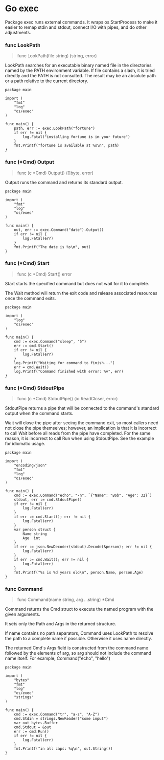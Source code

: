 # Go exec

Package exec runs external commands. It wraps os.StartProcess to make it easier to remap stdin and stdout, connect I/O with pipes, and do other adjustments.

### func LookPath

> func LookPath(file string) (string, error)

LookPath searches for an executable binary named file in the directories named by the PATH environment variable. If file contains a slash, it is tried directly and the PATH is not consulted. The result may be an absolute path or a path relative to the current directory.

```
package main

import (
	"fmt"
	"log"
	"os/exec"
)

func main() {
	path, err := exec.LookPath("fortune")
	if err != nil {
		log.Fatal("installing fortune is in your future")
	}
	fmt.Printf("fortune is available at %s\n", path)
}
```

### func (*Cmd) Output

> func (c *Cmd) Output() ([]byte, error)

Output runs the command and returns its standard output.

```
package main

import (
	"fmt"
	"log"
	"os/exec"
)

func main() {
	out, err := exec.Command("date").Output()
	if err != nil {
		log.Fatal(err)
	}
	fmt.Printf("The date is %s\n", out)
}
```

### func (*Cmd) Start

> func (c *Cmd) Start() error

Start starts the specified command but does not wait for it to complete.

The Wait method will return the exit code and release associated resources once the command exits.

```
package main

import (
	"log"
	"os/exec"
)

func main() {
	cmd := exec.Command("sleep", "5")
	err := cmd.Start()
	if err != nil {
		log.Fatal(err)
	}
	log.Printf("Waiting for command to finish...")
	err = cmd.Wait()
	log.Printf("Command finished with error: %v", err)
}
```

### func (*Cmd) StdoutPipe

> func (c *Cmd) StdoutPipe() (io.ReadCloser, error)

StdoutPipe returns a pipe that will be connected to the command's standard output when the command starts.

Wait will close the pipe after seeing the command exit, so most callers need not close the pipe themselves; however, an implication is that it is incorrect to call Wait before all reads from the pipe have completed. For the same reason, it is incorrect to call Run when using StdoutPipe. See the example for idiomatic usage.
```
package main

import (
	"encoding/json"
	"fmt"
	"log"
	"os/exec"
)

func main() {
	cmd := exec.Command("echo", "-n", `{"Name": "Bob", "Age": 32}`)
	stdout, err := cmd.StdoutPipe()
	if err != nil {
		log.Fatal(err)
	}
	if err := cmd.Start(); err != nil {
		log.Fatal(err)
	}
	var person struct {
		Name string
		Age  int
	}
	if err := json.NewDecoder(stdout).Decode(&person); err != nil {
		log.Fatal(err)
	}
	if err := cmd.Wait(); err != nil {
		log.Fatal(err)
	}
	fmt.Printf("%s is %d years old\n", person.Name, person.Age)
}
```

### func Command

> func Command(name string, arg ...string) *Cmd

Command returns the Cmd struct to execute the named program with the given arguments.

It sets only the Path and Args in the returned structure.

If name contains no path separators, Command uses LookPath to resolve the path to a complete name if possible. Otherwise it uses name directly.

The returned Cmd's Args field is constructed from the command name followed by the elements of arg, so arg should not include the command name itself. For example, Command("echo", "hello")
```
package main

import (
	"bytes"
	"fmt"
	"log"
	"os/exec"
	"strings"
)

func main() {
	cmd := exec.Command("tr", "a-z", "A-Z")
	cmd.Stdin = strings.NewReader("some input")
	var out bytes.Buffer
	cmd.Stdout = &out
	err := cmd.Run()
	if err != nil {
		log.Fatal(err)
	}
	fmt.Printf("in all caps: %q\n", out.String())
}
```